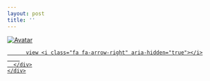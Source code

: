 ```yaml
---
layout: post
title: ''
---
```


<p class="imglist">

<div class="image-container">
  <a href="https://pic.imgdb.cn/item/5f1c610414195aa594e81b22.jpg"  data-fancybox="images">
    <img src="https://pic.imgdb.cn/item/5f1c610414195aa594e81b22.jpg" alt="Avatar" class="image" />
    <div class="overlay">
      <div class="text">
        
          view <i class="fa fa-arrow-right" aria-hidden="true"></i>
        
      </div>
    </div>
  </a>
</div>












<a href="https://pic.imgdb.cn/item/5f1c610414195aa594e81b25.jpg" data-fancybox="images"><img src="" /></a>
<a href="https://pic.imgdb.cn/item/5f1c610414195aa594e81b29.jpg" data-fancybox="images"><img src="" /></a>
<a href="https://pic.imgdb.cn/item/5f1c610414195aa594e81b2c.jpg" data-fancybox="images"><img src="" /></a>
<a href="https://pic.imgdb.cn/item/5f1c610414195aa594e81b2f.jpg" data-fancybox="images"><img src="" /></a>
<a href="https://pic.imgdb.cn/item/5f1c610414195aa594e81b33.jpg" data-fancybox="images"><img src="" /></a>
<a href="https://pic.imgdb.cn/item/5f1c610414195aa594e81b39.jpg" data-fancybox="images"><img src="" /></a>
<a href="https://pic.imgdb.cn/item/5f1c610414195aa594e81b3c.jpg" data-fancybox="images"><img src="" /></a>
<a href="https://pic.imgdb.cn/item/5f1c610414195aa594e81b3e.jpg" data-fancybox="images"><img src="" /></a>
<a href="https://pic.imgdb.cn/item/5f1c613814195aa594e84001.jpg" data-fancybox="images"><img src="" /></a>
<a href="https://pic.imgdb.cn/item/5f1c613814195aa594e84003.jpg" data-fancybox="images"><img src="" /></a>
<a href="https://pic.imgdb.cn/item/5f1c613814195aa594e84007.jpg" data-fancybox="images"><img src="" /></a>
<a href="https://pic.imgdb.cn/item/5f1c613814195aa594e8400e.jpg" data-fancybox="images"><img src="" /></a>
<a href="https://pic.imgdb.cn/item/5f1c613814195aa594e84015.jpg" data-fancybox="images"><img src="" /></a>
<a href="https://pic.imgdb.cn/item/5f1c613814195aa594e8401b.jpg" data-fancybox="images"><img src="" /></a>
<a href="https://pic.imgdb.cn/item/5f1c613814195aa594e84020.jpg" data-fancybox="images"><img src="" /></a>
<a href="https://pic.imgdb.cn/item/5f1c613814195aa594e84024.jpg" data-fancybox="images"><img src="" /></a>
<a href="https://pic.imgdb.cn/item/5f1c613814195aa594e84027.jpg" data-fancybox="images"><img src="" /></a>
<a href="https://pic.imgdb.cn/item/5f1c613814195aa594e84029.jpg" data-fancybox="images"><img src="" /></a>
<a href="https://pic.imgdb.cn/item/5f1c613814195aa594e8402f.jpg" data-fancybox="images"><img src="" /></a>
<a href="https://pic.imgdb.cn/item/5f1c613814195aa594e84032.jpg" data-fancybox="images"><img src="" /></a>
<a href="https://pic.imgdb.cn/item/5f1c613814195aa594e84034.jpg" data-fancybox="images"><img src="" /></a>
<a href="https://pic.imgdb.cn/item/5f1c613814195aa594e84036.jpg" data-fancybox="images"><img src="" /></a>
<a href="https://pic.imgdb.cn/item/5f1c613814195aa594e84039.jpg" data-fancybox="images"><img src="" /></a>
<a href="https://pic.imgdb.cn/item/5f1c613814195aa594e8403c.jpg" data-fancybox="images"><img src="" /></a>
<a href="https://pic.imgdb.cn/item/5f1c613814195aa594e8403e.jpg" data-fancybox="images"><img src="" /></a>
<a href="https://pic.imgdb.cn/item/5f1c613814195aa594e84042.jpg" data-fancybox="images"><img src="" /></a>

</p>